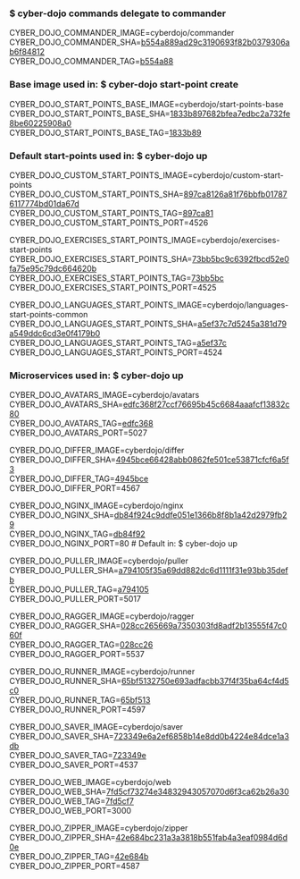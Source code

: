### $ cyber-dojo commands delegate to commander

CYBER_DOJO_COMMANDER_IMAGE=cyberdojo/commander
CYBER_DOJO_COMMANDER_SHA=[b554a889ad29c3190693f82b0379306ab6f84812](https://github.com/cyber-dojo/commander/commit/b554a889ad29c3190693f82b0379306ab6f84812)<br/>
CYBER_DOJO_COMMANDER_TAG=[b554a88](https://hub.docker.com/layers/cyberdojo/commander/b554a88/images/sha256-82aa52305981c49c2174c152d175d2db504d22c6fd49ec2ac29ac5e7ca66c492)<br/>

### Base image used in: $ cyber-dojo start-point create

CYBER_DOJO_START_POINTS_BASE_IMAGE=cyberdojo/start-points-base
CYBER_DOJO_START_POINTS_BASE_SHA=[1833b897682bfea7edbc2a732fe8be60225908a0](https://github.com/cyber-dojo/start-points-base/commit/1833b897682bfea7edbc2a732fe8be60225908a0)<br/>
CYBER_DOJO_START_POINTS_BASE_TAG=[1833b89](https://hub.docker.com/layers/cyberdojo/start-points-base/1833b89/images/sha256-2c075bd178f6e604313cb7323a63eba2145e86402c8a68cabbbe311f15941e3a)<br/>

### Default start-points used in: $ cyber-dojo up

CYBER_DOJO_CUSTOM_START_POINTS_IMAGE=cyberdojo/custom-start-points
CYBER_DOJO_CUSTOM_START_POINTS_SHA=[897ca8126a81f76bbfb017876117774bd01da67d](https://github.com/cyber-dojo/custom-start-points/commit/897ca8126a81f76bbfb017876117774bd01da67d)<br/>
CYBER_DOJO_CUSTOM_START_POINTS_TAG=[897ca81](https://hub.docker.com/layers/cyberdojo/custom-start-points/897ca81/images/sha256-8be2e49d6cab5205236c1b65f322fdca79dcc09392f49db0aee52e5b884eaaff)<br/>
CYBER_DOJO_CUSTOM_START_POINTS_PORT=4526

CYBER_DOJO_EXERCISES_START_POINTS_IMAGE=cyberdojo/exercises-start-points
CYBER_DOJO_EXERCISES_START_POINTS_SHA=[73bb5bc9c6392fbcd52e0fa75e95c79dc664620b](https://github.com/cyber-dojo/exercises-start-points/commit/73bb5bc9c6392fbcd52e0fa75e95c79dc664620b)<br/>
CYBER_DOJO_EXERCISES_START_POINTS_TAG=[73bb5bc](https://hub.docker.com/layers/cyberdojo/exercises-start-points/73bb5bc/images/sha256-02e60048a883003126c273ba0d54a3006d0f785b8ef61c979510f63dfbb6dfef)<br/>
CYBER_DOJO_EXERCISES_START_POINTS_PORT=4525

CYBER_DOJO_LANGUAGES_START_POINTS_IMAGE=cyberdojo/languages-start-points-common
CYBER_DOJO_LANGUAGES_START_POINTS_SHA=[a5ef37c7d5245a381d79a549ddc6cd3e0f4179b0](https://github.com/cyber-dojo/languages-start-points/commit/a5ef37c7d5245a381d79a549ddc6cd3e0f4179b0)<br/>
CYBER_DOJO_LANGUAGES_START_POINTS_TAG=[a5ef37c](https://hub.docker.com/layers/cyberdojo/languages-start-points-common/a5ef37c/images/sha256-ce769cbab777a222f750e5ad8b59b722fb2eaf433838422ea8aa9827ca4d51e4)<br/>
CYBER_DOJO_LANGUAGES_START_POINTS_PORT=4524

### Microservices used in: $ cyber-dojo up

CYBER_DOJO_AVATARS_IMAGE=cyberdojo/avatars
CYBER_DOJO_AVATARS_SHA=[edfc368f27ccf76695b45c6684aaafcf13832c80](https://github.com/cyber-dojo/avatars/commit/edfc368f27ccf76695b45c6684aaafcf13832c80)<br/>
CYBER_DOJO_AVATARS_TAG=[edfc368](https://hub.docker.com/layers/cyberdojo/avatars/edfc368/images/sha256-0338730e481de38b0c99e61b9223e458bbfd675286c7bc528c7738603da9e6f3)<br/>
CYBER_DOJO_AVATARS_PORT=5027

CYBER_DOJO_DIFFER_IMAGE=cyberdojo/differ
CYBER_DOJO_DIFFER_SHA=[4945bce66428abb0862fe501ce53871cfcf6a5f3](https://github.com/cyber-dojo/differ/commit/4945bce66428abb0862fe501ce53871cfcf6a5f3)<br/>
CYBER_DOJO_DIFFER_TAG=[4945bce](https://hub.docker.com/layers/cyberdojo/differ/4945bce/images/sha256-ee8c647f5fdbbd4e5690f7b4d72049b419e2a5cc41277f840a2db4446a964d3c)<br/>
CYBER_DOJO_DIFFER_PORT=4567

CYBER_DOJO_NGINX_IMAGE=cyberdojo/nginx
CYBER_DOJO_NGINX_SHA=[db84f924c9ddfe051e1366b8f8b1a42d2979fb29](https://github.com/cyber-dojo/nginx/commit/db84f924c9ddfe051e1366b8f8b1a42d2979fb29)<br/>
CYBER_DOJO_NGINX_TAG=[db84f92](https://hub.docker.com/layers/cyberdojo/nginx/db84f92/images/sha256-13e9fbfa79af89195c4520d644bcc672a5f63ac58d5141c916802606e60e2605)<br/>
CYBER_DOJO_NGINX_PORT=80 # Default in: $ cyber-dojo up

CYBER_DOJO_PULLER_IMAGE=cyberdojo/puller
CYBER_DOJO_PULLER_SHA=[a794105f35a69dd882dc6d1111f31e93bb35defb](https://github.com/cyber-dojo/puller/commit/a794105f35a69dd882dc6d1111f31e93bb35defb)<br/>
CYBER_DOJO_PULLER_TAG=[a794105](https://hub.docker.com/layers/cyberdojo/puller/a794105/images/sha256-83824b5cf7a5211156a2dbbabde72b5813a5a8341ea9d7cfc74433b3875bba8a)<br/>
CYBER_DOJO_PULLER_PORT=5017

CYBER_DOJO_RAGGER_IMAGE=cyberdojo/ragger
CYBER_DOJO_RAGGER_SHA=[028cc265669a7350303fd8adf2b13555f47c060f](https://github.com/cyber-dojo/ragger/commit/028cc265669a7350303fd8adf2b13555f47c060f)<br/>
CYBER_DOJO_RAGGER_TAG=[028cc26](https://hub.docker.com/layers/cyberdojo/ragger/028cc26/images/sha256-958f56aad2a3021fff944a38f885f28f7b36620875ec9903395df7ccd5f9be92)<br/>
CYBER_DOJO_RAGGER_PORT=5537

CYBER_DOJO_RUNNER_IMAGE=cyberdojo/runner
CYBER_DOJO_RUNNER_SHA=[65bf5132750e693adfacbb37f4f35ba64cf4d5c0](https://github.com/cyber-dojo/runner/commit/65bf5132750e693adfacbb37f4f35ba64cf4d5c0)<br/>
CYBER_DOJO_RUNNER_TAG=[65bf513](https://hub.docker.com/layers/cyberdojo/runner/65bf513/images/sha256-0c9865b098a57de778bd9ce69849f9fe15c09932382d095a56d7bd5ebee2db70)<br/>
CYBER_DOJO_RUNNER_PORT=4597

CYBER_DOJO_SAVER_IMAGE=cyberdojo/saver
CYBER_DOJO_SAVER_SHA=[723349e6a2ef6858b14e8dd0b4224e84dce1a3db](https://github.com/cyber-dojo/saver/commit/723349e6a2ef6858b14e8dd0b4224e84dce1a3db)<br/>
CYBER_DOJO_SAVER_TAG=[723349e](https://hub.docker.com/layers/cyberdojo/saver/723349e/images/sha256-eebfbcf79bb7517a184149071ae5673b1d415dfd1e3b74acf1d4be62e62cf7e2)<br/>
CYBER_DOJO_SAVER_PORT=4537

CYBER_DOJO_WEB_IMAGE=cyberdojo/web
CYBER_DOJO_WEB_SHA=[7fd5cf73274e34832943057070d6f3ca62b26a30](https://github.com/cyber-dojo/web/commit/7fd5cf73274e34832943057070d6f3ca62b26a30)<br/>
CYBER_DOJO_WEB_TAG=[7fd5cf7](https://hub.docker.com/layers/cyberdojo/web/7fd5cf7/images/sha256-e2c880a8ab95aab116d2dd49a933880f564de901786f403933ee84432800fdb6)<br/>
CYBER_DOJO_WEB_PORT=3000

CYBER_DOJO_ZIPPER_IMAGE=cyberdojo/zipper
CYBER_DOJO_ZIPPER_SHA=[42e684bc231a3a3818b551fab4a3eaf0984d6d0e](https://github.com/cyber-dojo/zipper/commit/42e684bc231a3a3818b551fab4a3eaf0984d6d0e)<br/>
CYBER_DOJO_ZIPPER_TAG=[42e684b](https://hub.docker.com/layers/cyberdojo/zipper/42e684b/images/sha256-4fe0289906e203500c47dc1cd60c0dfa7f6b41d6368ab93ef369bfeed0b6a2b9)<br/>
CYBER_DOJO_ZIPPER_PORT=4587

